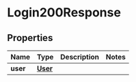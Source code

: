 

# Login200Response


## Properties

| Name | Type | Description | Notes |
|------------ | ------------- | ------------- | -------------|
|**user** | [**User**](User.md) |  |  |



